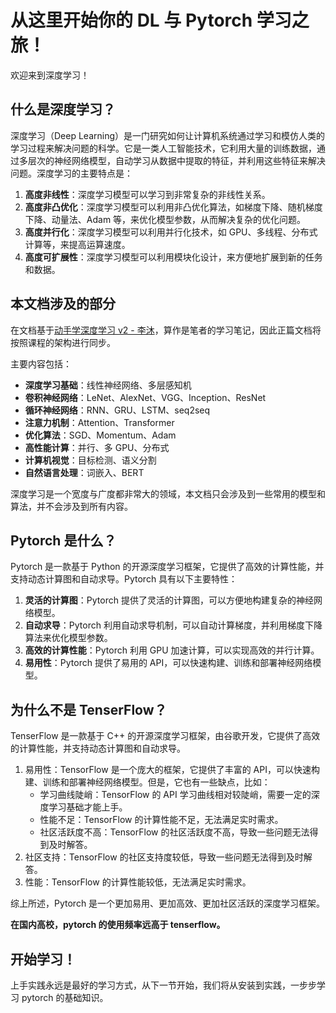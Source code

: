 # 从这里开始你的 DL 与 Pytorch 学习之旅！

欢迎来到深度学习！

## 什么是深度学习？

深度学习（Deep Learning）是一门研究如何让计算机系统通过学习和模仿人类的学习过程来解决问题的科学。它是一类人工智能技术，它利用大量的训练数据，通过多层次的神经网络模型，自动学习从数据中提取的特征，并利用这些特征来解决问题。深度学习的主要特点是：

1. **高度非线性**：深度学习模型可以学习到非常复杂的非线性关系。
2. **高度非凸优化**：深度学习模型可以利用非凸优化算法，如梯度下降、随机梯度下降、动量法、Adam 等，来优化模型参数，从而解决复杂的优化问题。
3. **高度并行化**：深度学习模型可以利用并行化技术，如 GPU、多线程、分布式计算等，来提高运算速度。
4. **高度可扩展性**：深度学习模型可以利用模块化设计，来方便地扩展到新的任务和数据。

## 本文档涉及的部分

在文档基于[动手学深度学习 v2 - 李沐](https://courses.d2l.ai/zh-v2/)，算作是笔者的学习笔记，因此正篇文档将按照课程的架构进行同步。

主要内容包括：

- **深度学习基础**：线性神经网络、多层感知机
- **卷积神经网络**：LeNet、AlexNet、VGG、Inception、ResNet
- **循环神经网络**：RNN、GRU、LSTM、seq2seq
- **注意力机制**：Attention、Transformer
- **优化算法**：SGD、Momentum、Adam
- **高性能计算**：并行、多 GPU、分布式
- **计算机视觉**：目标检测、语义分割
- **自然语言处理**：词嵌入、BERT

深度学习是一个宽度与广度都非常大的领域，本文档只会涉及到一些常用的模型和算法，并不会涉及到所有内容。

## Pytorch 是什么？

Pytorch 是一款基于 Python 的开源深度学习框架，它提供了高效的计算性能，并支持动态计算图和自动求导。Pytorch 具有以下主要特性：

1. **灵活的计算图**：Pytorch 提供了灵活的计算图，可以方便地构建复杂的神经网络模型。
2. **自动求导**：Pytorch 利用自动求导机制，可以自动计算梯度，并利用梯度下降算法来优化模型参数。
3. **高效的计算性能**：Pytorch 利用 GPU 加速计算，可以实现高效的并行计算。
4. **易用性**：Pytorch 提供了易用的 API，可以快速构建、训练和部署神经网络模型。

## 为什么不是 TenserFlow？

TenserFlow 是一款基于 C++ 的开源深度学习框架，由谷歌开发，它提供了高效的计算性能，并支持动态计算图和自动求导。

1. 易用性：TensorFlow 是一个庞大的框架，它提供了丰富的 API，可以快速构建、训练和部署神经网络模型。但是，它也有一些缺点，比如：
   - 学习曲线陡峭：TensorFlow 的 API 学习曲线相对较陡峭，需要一定的深度学习基础才能上手。
   - 性能不足：TensorFlow 的计算性能不足，无法满足实时需求。
   - 社区活跃度不高：TensorFlow 的社区活跃度不高，导致一些问题无法得到及时解答。
2. 社区支持：TensorFlow 的社区支持度较低，导致一些问题无法得到及时解答。
3. 性能：TensorFlow 的计算性能较低，无法满足实时需求。

综上所述，Pytorch 是一个更加易用、更加高效、更加社区活跃的深度学习框架。

**在国内高校，pytorch 的使用频率远高于 tenserflow。**

## 开始学习！

上手实践永远是最好的学习方式，从下一节开始，我们将从安装到实践，一步步学习 pytorch 的基础知识。
